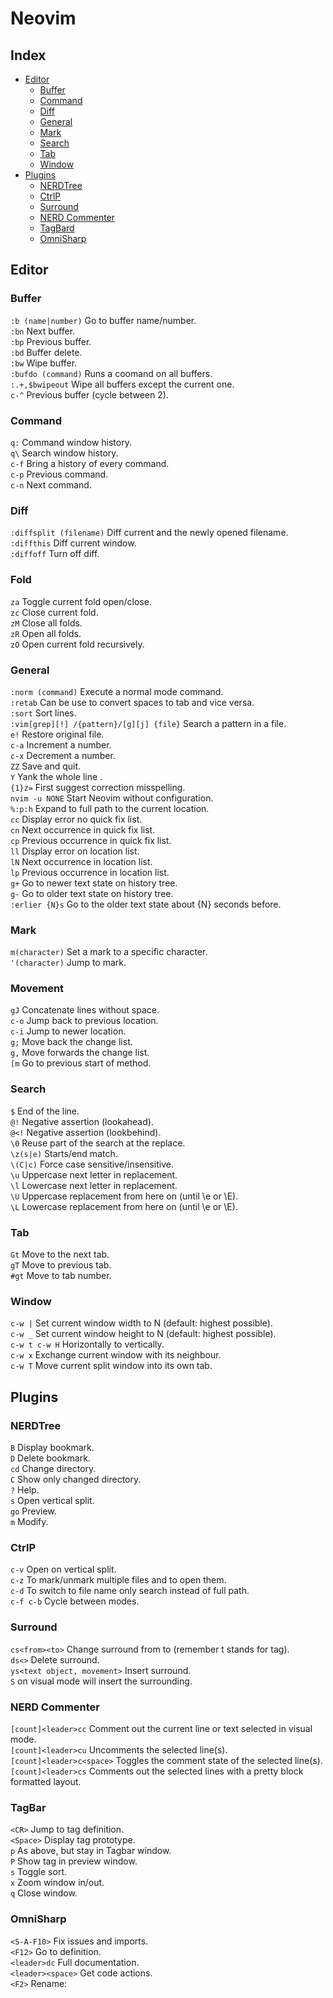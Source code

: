 # Neovim

## Index
* [Editor](#editor)
    * [Buffer](#buffer)
    * [Command](#command)
    * [Diff](#diff)
    * [General](#general)
    * [Mark](#mark)
    * [Search](#search)
    * [Tab](#tab)
    * [Window](#windo)
* [Plugins](#plugins)
    * [NERDTree](#nerdtree)
    * [CtrlP](#ctrlp)
    * [Surround](#surround)
    * [NERD Commenter](#nerd-commenter)
    * [TagBard](#tagbar)
    * [OmniSharp](#omnisharp)

## Editor
### Buffer
`:b (name|number)` Go to buffer name/number.  
`:bn` Next buffer.  
`:bp` Previous buffer.  
`:bd` Buffer delete.  
`:bw` Wipe buffer.  
`:bufdo (command)` Runs a coomand on all buffers.  
`:.+,$bwipeout` Wipe all buffers except the current one.  
`c-^` Previous buffer (cycle between 2).  

### Command
`q:` Command window history.  
`q\` Search window history.  
`c-f` Bring a history of every command.  
`c-p` Previous command.  
`c-n` Next command.  

### Diff
`:diffsplit (filename)` Diff current and the newly opened filename.  
`:diffthis` Diff current window.  
`:diffoff` Turn off diff.  

### Fold
`za` Toggle current fold open/close.  
`zc` Close current fold.  
`zM` Close all folds.  
`zR` Open all folds.  
`zO` Open current fold recursively.  

### General
`:norm (command)` Execute a normal mode command.  
`:retab` Can be use to convert spaces to tab and vice versa.  
`:sort` Sort lines.  
`:vim[grep][!] /{pattern}/[g][j] {file}` Search a pattern in a file.  
`e!` Restore original file.  
`c-a` Increment a number.  
`c-x` Decrement a number.  
`ZZ` Save and quit.  
`Y` Yank the whole line .  
`{1}z=` First suggest correction misspelling.  
`nvim -u NONE` Start Neovim without configuration.  
`%:p:h` Expand to full path to the current location.  
`cc` Display error no quick fix list.  
`cn` Next occurrence in quick fix list.  
`cp` Previous occurrence in quick fix list.  
`ll` Display error on location list.  
`lN` Next occurrence in location list.  
`lp` Previous occurrence in location list.  
`g+` Go to newer text state on history tree.  
`g-` Go to older text state on history tree.  
`:erlier {N}s` Go to the older text state about {N} seconds before.  

### Mark
`m(character)` Set a mark to a specific character.  
`'(character)` Jump to mark.  

### Movement
`gJ` Concatenate lines without space.  
`c-o` Jump back to previous location.  
`c-i` Jump to newer location.  
`g;` Move back the change list.  
`g,` Move forwards the change list.  
`[m` Go to previous start of method.  

### Search
`$` End of the line.  
`@!` Negative assertion (lookahead).  
`@<!` Negative assertion (lookbehind).  
`\0` Reuse part of the search at the replace.  
`\z(s|e)` Starts/end match.  
`\(C|c)` Force case sensitive/insensitive.  
`\u` Uppercase next letter in replacement.  
`\l` Lowercase next letter in replacement.  
`\U` Uppercase replacement from here on (until \e or \E).  
`\L` Lowercase replacement from here on (until \e or \E).  

### Tab
`Gt` Move to the next tab.  
`gT` Move to previous tab.  
`#gt` Move to tab number.  

### Window
`c-w |` Set current window width to N (default: highest possible).  
`c-w _` Set current window height to N (default: highest possible).  
`c-w t c-w H` Horizontally to vertically.  
`c-w x` Exchange current window with its neighbour.  
`c-w T` Move current split window into its own tab.  

## Plugins
### NERDTree
`B` Display  bookmark.  
`D` Delete bookmark.  
`cd` Change directory.  
`C` Show only changed directory.  
`?` Help.  
`s` Open vertical split.  
`go` Preview.  
`m` Modify.  

### CtrlP
`c-v` Open on vertical split.  
`c-z` To mark/unmark multiple files and <c-o> to open them.  
`c-d` To switch to file name only search instead of full path.  
`c-f c-b` Cycle between modes.  

### Surround
`cs<from><to>` Change surround from to (remember t stands for tag).  
`ds<>` Delete surround.  
`ys<text object, movement>` Insert surround.  
`S` on visual mode will insert the surrounding.  

### NERD Commenter
`[count]<leader>cc` Comment out the current line or text selected in visual mode.  
`[count]<leader>cu` Uncomments the selected line(s).  
`[count]<leader>c<space>` Toggles the comment state of the selected line(s).  
`[count]<leader>cs` Comments out the selected lines with a pretty block formatted layout.  

### TagBar
`<CR>` Jump to tag definition.  
`<Space>` Display tag prototype.  
`p` As above, but stay in Tagbar window.  
`P` Show tag in preview window.  
`s` Toggle sort.  
`x` Zoom window in/out.  
`q` Close window.  

### OmniSharp
`<S-A-F10>`  Fix issues and imports.  
`<F12>` Go to definition.  
`<leader>dc` Full documentation.  
`<leader><space>` Get code actions.  
`<F2>` Rename:
